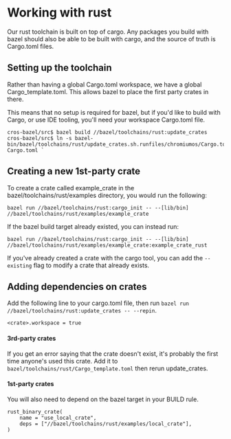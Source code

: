 # Working with rust

Our rust toolchain is built on top of cargo. Any packages you build with bazel should also be able to be built with cargo, and the source of truth is Cargo.toml files.

## Setting up the toolchain
Rather than having a global Cargo.toml workspace, we have a global Cargo_template.toml. This allows bazel to place the first party crates in there.

This means that no setup is required for bazel, but if you'd like to build with Cargo, or use IDE tooling, you'll need your workspace Cargo.toml file.

```
cros-bazel/src$ bazel build //bazel/toolchains/rust:update_crates
cros-bazel/src$ ln -s bazel-bin/bazel/toolchains/rust/update_crates.sh.runfiles/chromiumos/Cargo.toml Cargo.toml `
```


## Creating a new 1st-party crate
To create a crate called example_crate in the bazel/toolchains/rust/examples directory, you would run the following:

`bazel run //bazel/toolchains/rust:cargo_init -- --[lib/bin] //bazel/toolchains/rust/examples/example_crate`

If the bazel build target already existed, you can instead run:

`bazel run //bazel/toolchains/rust:cargo_init -- --[lib/bin] //bazel/toolchains/rust/examples/example_crate:example_crate_rust`

If you've already created a crate with the cargo tool, you can add the `--existing` flag to modify a crate that already exists.

## Adding dependencies on crates
Add the following line to your cargo.toml file, then run `bazel run //bazel/toolchains/rust:update_crates -- --repin`.

`<crate>.workspace = true`


#### 3rd-party crates
If you get an error saying that the crate doesn't exist, it's probably the first time anyone's used this crate. Add it to `bazel/toolchains/rust/Cargo_template.toml` then rerun update_crates.

#### 1st-party crates
You will also need to depend on the bazel target in your BUILD rule.
```
rust_binary_crate(
    name = "use_local_crate",
    deps = ["//bazel/toolchains/rust/examples/local_crate"],
)
```